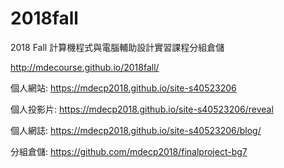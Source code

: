 # 2018fall
2018 Fall 計算機程式與電腦輔助設計實習課程分組倉儲

http://mdecourse.github.io/2018fall/

個人網站: https://mdecp2018.github.io/site-s40523206

個人投影片: https://mdecp2018.github.io/site-s40523206/reveal

個人網誌: https://mdecp2018.github.io/site-s40523206/blog/

分組倉儲: https://github.com/mdecp2018/finalproject-bg7



